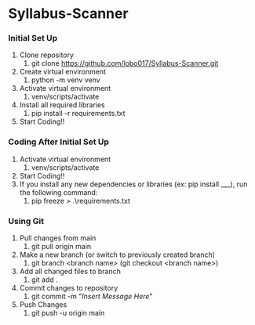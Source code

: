 # Syllabus-Scanner

### Initial Set Up
1. Clone repository
   1. git clone https://github.com/lobo017/Syllabus-Scanner.git
2. Create virtual environment
   1. python -m venv venv
3. Activate virtual environment
   1. venv/scripts/activate
4. Install all required libraries
   1. pip install -r requirements.txt
5. Start Coding!!


### Coding After Initial Set Up
1. Activate virtual environment
   1. venv/scripts/activate
2. Start Coding!!
3. If you install any new dependencies or libraries (ex: pip install ___), run the following command:
   1. pip freeze > .\requirements.txt


### Using Git
1. Pull changes from main
   1. git pull origin main
2. Make a new branch (or switch to previously created branch)
   1. git branch \<branch name> (git checkout \<branch name>)
3. Add all changed files to branch
   1. git add .
4. Commit changes to repository
   1. git commit -m "*Insert Message Here*"
5. Push Changes
   1. git push -u origin main
